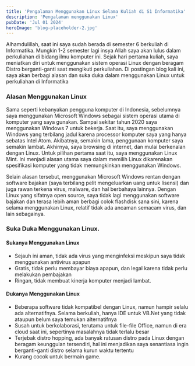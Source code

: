 ```yaml
---
title: 'Pengalaman Menggunakan Linux Selama Kuliah di S1 Informatika'
description: 'Pengalaman menggunakan Linux'
pubDate: 'Jul 01 2024'
heroImage: 'blog-placeholder-2.jpg'
---
```


Alhamdulillah, saat ini saya sudah berada di semester 6 berkuliah di Informatika. Mungkin 1-2 semester lagi insya Allah saya akan lulus dalam perkuliahan di bidang ilmu komputer ini. Sejak hari pertama kuliah, saya meniatkan diri untuk menggunakan sistem operasi Linux dengan beragam Distro berganti-ganti saat mengikuti perkuliahan. Di postingan blog kali ini, saya akan berbagi alasan dan suka duka dalam  menggunakan Linux untuk perkuliahan di Informatika

### Alasan Menggunakan Linux

Sama seperti kebanyakan pengguna komputer di Indonesia, sebelumnya saya menggunakan Microsoft Windows sebagai sistem operasi utama di komputer yang saya gunakan. Sampai sekitar tahun 2020 saya menggunakan Windows 7 untuk bekerja. Saat itu, saya menggunakan Windows yang terbilang jadul karena processor komputer saya yang hanya sebatas Intel Atom. Akibatnya, semakin lama, penggunaan komputer saya semakin lambat. Akhirnya, saya browsing di internet, dan mulai berkenalan dengan Linux. Untuk pilihan pertama saat itu, saya menggunakan Linux Mint. Ini menjadi alasan utama saya dalam memilih Linux dikarenakan spesifikasi komputer yang tidak memungkinkan menggunakan Windows.

Selain alasan tersebut, menggunakan Microsoft Windows rentan dengan software bajakan (saya terbilang pelit mengeluarkan uang untuk lisensi) dan juga rawan terkena virus, malware, dan hal berbahaya lainnya. Dengan Linux yang sifatnya open source, saya tidak lagi menggunakan software bajakan dan terasa lebih aman berbagi colok flashdisk sana sini, karena selama menggunakan Linux, relatif tidak ada ancaman semacam virus, dan lain sebagainya.

### Suka Duka Menggunakan Linux.

#### Sukanya Menggunakan Linux

- Sejauh ini aman, tidak ada virus yang menginfeksi meskipun saya tidak menggunakan antivirus apapun
- Gratis, tidak perlu membayar biaya apapun, dan legal karena tidak perlu melakukan pembajakan
- Ringan, tidak membuat kinerja komputer menjadi lambat.

#### Dukanya Menggunakan Linux

- Beberapa software tidak kompatibel dengan Linux, namun hampir selalu ada alternatifnya. Selama berkuliah, hanya IDE untuk VB.Net yang tidak ataupun belum saya temukan alternatifnya
- Susah untuk berkolaborasi, terutama untuk file-file Office, namun di era cloud saat ini, sepertinya masalahnya tidak terlalu besar
- Terjebak distro hopping, ada banyak ratusan distro pada Linux dengan beragam keunggulan tersendiri, hal ini menjadikan saya senantiasa ingin berganti-ganti distro selama kurun waktu tertentu
- Kurang cocok untuk bermain game.
